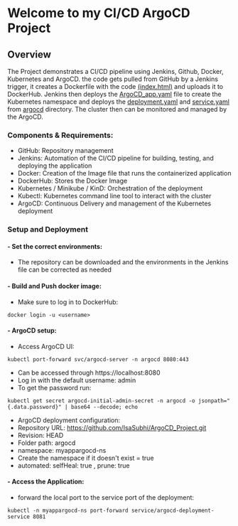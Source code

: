 # Welcome to my CI/CD ArgoCD Project
## Overview
The Project demonstrates a CI/CD pipeline using Jenkins, Github, Docker, Kubernetes and ArgoCD. the code gets pulled from GitHub by a Jenkins trigger, it creates a Dockerfile with the code [(index.html)](index.html) and uploads it to DockerHub. Jenkins then deploys the [ArgoCD_app.yaml](argocd_app.yaml) file to create the Kubernetes namespace and deploys the [deployment.yaml](./argocd/deployment.yaml) and [service.yaml](./argocd/service.yaml) from [argocd](./argocd/) directory. The cluster then can be monitored and managed by the ArgoCD.

### Components & Requirements:
- GitHub: Repository management
- Jenkins: Automation of the CI/CD pipeline for building, testing, and deploying the application
- Docker: Creation of the Image file that runs the containerized application
- DockerHub: Stores the Docker Image
- Kubernetes / Minikube / KinD: Orchestration of the deployment
- Kubectl: Kubernetes command line tool to interact with the cluster
- ArgoCD: Continuous Delivery and management of the Kubernetes deployment

### Setup and Deployment
#### - Set the correct environments:
- The repository can be downloaded and the environments in the Jenkins file can be corrected as needed
#### - Build and Push docker image:
-  Make sure to log in to DockerHub:
```
docker login -u <username>
```
#### - ArgoCD setup:
- Access ArgoCD UI:
```
kubectl port-forward svc/argocd-server -n argocd 8080:443
```
 - Can be accessed through https://localhost:8080
 - Log in with the default username: admin
 - To get the password run:
```
kubectl get secret argocd-initial-admin-secret -n argocd -o jsonpath="{.data.password}" | base64 --decode; echo
```
- ArgoCD deployment configuration:
 - Repository URL: https://github.com/IsaSubhi/ArgoCD_Project.git
 - Revision: HEAD
 - Folder path: argocd
 - namespace: myappargocd-ns
 - Create the namespace if it doesn't exist = true
 - automated: selfHeal: true , prune: true

#### - Access the Application:
 - forward the local port to the service port of the deployment:
```
kubectl -n myappargocd-ns port-forward service/argocd-deployment-service 8081
```

